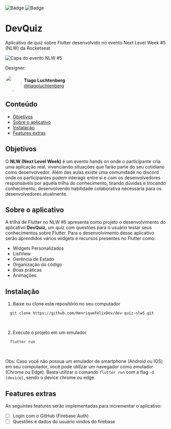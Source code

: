 ![Badge](https://img.shields.io/github/issues/HenriqueFelixDev/dev-quiz-nlw5) ![Badge](https://img.shields.io/github/license/HenriqueFelixDev/dev-quiz-nlw5)
# DevQuiz
Aplicativo de quiz sobre Flutter desenvolvido no evento Next Level Week #5 (NLW) da Rocketseat

![Capa do evento NLW #5](https://user-images.githubusercontent.com/47118693/115596218-3d37ac00-a2ae-11eb-80e2-2ee6eabdc4a1.jpg)

Designer:
<div style="display: flex; align-items: center; margin-bottom: 8px;">
  <img
    width="50"
    height="50"
    style="border-radius: 50%"
    src="https://instagram.fplu8-1.fna.fbcdn.net/v/t51.2885-19/s150x150/120059466_206117944191321_5063871569769857618_n.jpg?tp=1&_nc_ht=instagram.fplu8-1.fna.fbcdn.net&_nc_ohc=Er_xeZOV7ngAX8Ho4WF&edm=ABfd0MgBAAAA&ccb=7-4&oh=c0cd117f487eb84da8074913bdbd099c&oe=60A5E058&_nc_sid=7bff83" /> 
  <div style="margin-left: 8px;">
    <strong>Tiago Luchtenberg</strong>
    <br />
    <a href="https://www.instagram.com/tiagoluchtenberg" target="_blank">
      @tiagoluchtenberg
    </a>
    <br />
  </div>
</div> 

## Conteúdo
  * [Objetivos](#objetivos)
  * [Sobre o aplicativo](#sobre-o-aplicativo)
  * [Instalação](#instalação)
  * [Features extras](#features-extras)

## Objetivos
  O **NLW (Next Level Week)** é um evento hands on onde o participante cria uma aplicação real, vivenciando situações que farão parte do seu cotidiano como desenvolvedor. 
  Além das aulas existe uma comunidade no discord onde os participantes podem interagir entre si e com os desenvolvedores responsáveis por aquela trilha do conhecimento, tirando dúvidas e trocando conhecimento, desenvolvendo habilidade colaborativa necessária para os desenvolvedores atualmente.
## Sobre o aplicativo
  A trilha de Flutter no NLW #5 apresenta como projeto o desenvolvimento do aplicativo **DevQuiz**, um quiz com questões para o usuário testar seus conhecimentos sobre Flutter.
  Para o desenvolvimento desse aplicativo serão aprendidos vários widgets e recursos presentes no Flutter como:
  * Widgets Personalizados
  * ListView
  * Gerência de Estado
  * Organização do código
  * Boas práticas
  * Animações
## Instalação
1. Baixe ou clone este repositório no seu computador
```
  git clone https://github.com/HenriqueFelixDev/dev-quiz-nlw5.git
```
<br />

2. Execute o projeto em um emulador
```
  flutter run
```
<br />

Obs: Caso você não possua um emulador de smartphone (Android ou IOS) em seu computador, você pode utilizar um navegador como emulador (Chrome ou Edge). Basta utilizar o comando `flutter run` com a flag `-d [device]`, sendo o device chrome ou edge.

## Features extras
As seguintes features serão implementadas para incrementar o aplicativo:
 - [ ] Login com o GitHub (Firebase Auth)
 - [ ] Questões e dados do usuário vindos do firebase
